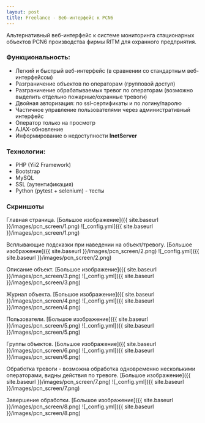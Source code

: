 ```yaml
---
layout: post
title: Freelance - Веб-интерфейс к PCN6
---
```


Альтернативный веб-интерфейс к системе мониторинга стационарных объектов PCN6 производства фирмы RITM для охранного предприятия.

### Функциональность:
- Легкий и быстрый веб-интерфейс (в сравнении со стандартным веб-интерфейсом)
- Разграничение объектов по операторам (групповой доступ)
- Разграничение обрабатываемых тревог по операторам (возможно выделить отдельно пожарные/охранные тревоги)
- Двойная авторизация: по ssl-сертификаты и по логину/паролю
- Частичное управление пользователями через административный интерфейс
- Оператор только на просмотр
- AJAX-обновление
- Информирование о недоступности **InetServer**
 
<!--more-->


### Технологии:
- PHP (Yii2 Framework)
- Bootstrap
- MySQL
- SSL (аутентификация)
- Python (pytest + selenium) - тесты

### Скриншоты
Главная страница. [Большое изображение]({{ site.baseurl }}/images/pcn_screen/1.png)
![_config.yml]({{ site.baseurl }}/images/pcn_screen/1.png)


Всплывающие подсказки при наведении на объект/тревогу. [Большое изображение]({{ site.baseurl }}/images/pcn_screen/2.png) 
![_config.yml]({{ site.baseurl }}/images/pcn_screen/2.png)


Описание объект. [Большое изображение]({{ site.baseurl }}/images/pcn_screen/3.png)
![_config.yml]({{ site.baseurl }}/images/pcn_screen/3.png)


Журнал объекта. [Большое изображение]({{ site.baseurl }}/images/pcn_screen/4.png)
![_config.yml]({{ site.baseurl }}/images/pcn_screen/4.png)


Пользователи. [Большое изображение]({{ site.baseurl }}/images/pcn_screen/5.png)
![_config.yml]({{ site.baseurl }}/images/pcn_screen/5.png)


Группы объектов. [Большое изображение]({{ site.baseurl }}/images/pcn_screen/6.png)
![_config.yml]({{ site.baseurl }}/images/pcn_screen/6.png)


Обработка тревоги - возможна обработка одновременно несколькими операторами, видны действия по тревоге. [Большое изображение]({{ site.baseurl }}/images/pcn_screen/7.png)
![_config.yml]({{ site.baseurl }}/images/pcn_screen/7.png)


Завершение обработки. [Большое изображение]({{ site.baseurl }}/images/pcn_screen/8.png)
![_config.yml]({{ site.baseurl }}/images/pcn_screen/8.png)
